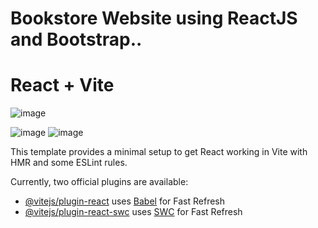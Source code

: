 # Bookstore Website using ReactJS and Bootstrap..
# React + Vite
![image](https://github.com/MrViet1502/Git-BookSTore/assets/150869939/e2bceff8-04bb-49d5-982e-51f53a015dd8)

![image](https://github.com/MrViet1502/Git-BookSTore/assets/150869939/58956046-87ed-4662-b475-aa907192a7fe)
![image](https://github.com/MrViet1502/Git-BookSTore/assets/150869939/07fc8cd3-5ff4-4cd9-992b-f9f728b20feb)



This template provides a minimal setup to get React working in Vite with HMR and some ESLint rules.

Currently, two official plugins are available:

- [@vitejs/plugin-react](https://github.com/vitejs/vite-plugin-react/blob/main/packages/plugin-react/README.md) uses [Babel](https://babeljs.io/) for Fast Refresh
- [@vitejs/plugin-react-swc](https://github.com/vitejs/vite-plugin-react-swc) uses [SWC](https://swc.rs/) for Fast Refresh
